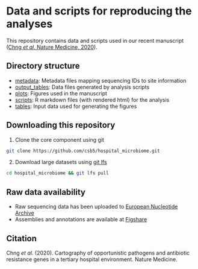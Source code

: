 # Data and scripts for reproducing the analyses

This repository contains data and scripts used in our recent manuscript ([Chng *et al*, Nature Medicine, 2020](#citation)).

## Directory structure

 - [metadata](metadata): Metadata files mapping sequencing IDs to site information
 - [output_tables](output_tables): Data files generated by analysis scripts
 - [plots](plots): Figures used in the manuscript
 - [scripts](scripts): R markdown files (with rendered html) for the analysis
 - [tables](tables): Input data used for generating the figures
 
## Downloading this repository

1. Clone the core component using git
```sh
git clone https://github.com/csb5/hospital_microbiome.git
```

2. Download large datasets using [git lfs](https://git-lfs.github.com/)
```sh
cd hospital_microbiome && git lfs pull
```

## Raw data availability

 - Raw sequencing data has been uploaded to [European Nucleotide Archive](https://www.ebi.ac.uk/ena/data/view/PRJEB31632)
 - Assemblies and annotations are available at [Figshare](https://figshare.com/articles/Cartography_of_opportunistic_pathogens_and_antibiotic_resistance_genes_in_a_tertiary_hospital_environment/11683350)

## Citation

Chng *et al*. (2020). Cartography of opportunistic pathogens and antibiotic resistance genes in a tertiary hospital environment. Nature Medicine.

